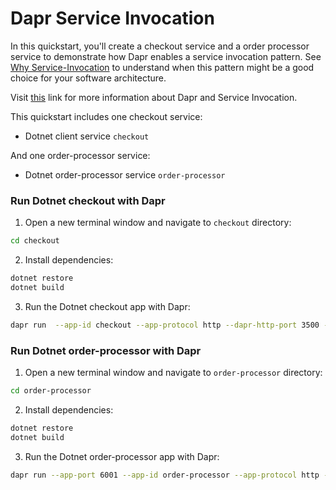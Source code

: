 # Dapr Service Invocation

In this quickstart, you'll create a checkout service and a order processor service to demonstrate how Dapr enables a service invocation pattern. See [Why Service-Invocation](#why-service-invocation) to understand when this pattern might be a good choice for your software architecture.

Visit [this](https://docs.dapr.io/developing-applications/building-blocks/service-invocation/) link for more information about Dapr and Service Invocation.

This quickstart includes one checkout service:

- Dotnet client service `checkout` 

And one order-processor service: 
 
- Dotnet order-processor service `order-processor`

### Run Dotnet checkout with Dapr

1. Open a new terminal window and navigate to `checkout` directory: 

```bash
cd checkout
```

2. Install dependencies: 

<!-- STEP
name: Install Dotnet dependencies
working_dir: ./checkout
-->

```bash
dotnet restore
dotnet build
```

3. Run the Dotnet checkout app with Dapr: 
    
```bash
dapr run  --app-id checkout --app-protocol http --dapr-http-port 3500 -- dotnet run
```

<!-- END_STEP -->
### Run Dotnet order-processor with Dapr

1. Open a new terminal window and navigate to `order-processor` directory: 

```bash
cd order-processor
```

2. Install dependencies: 

<!-- STEP
name: Install Dotnet dependencies
working_dir: ./order-processor
-->

```bash
dotnet restore
dotnet build
```

3. Run the Dotnet order-processor app with Dapr: 

```bash
dapr run --app-port 6001 --app-id order-processor --app-protocol http --dapr-http-port 3501 -- dotnet run
```

<!-- END_STEP -->
